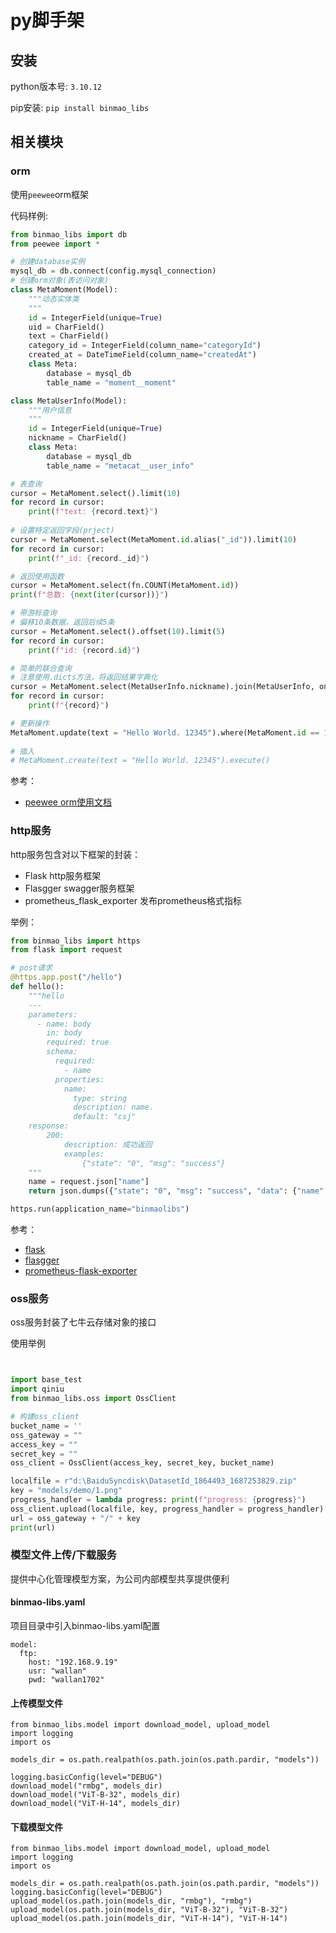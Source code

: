 # py脚手架

## 安装
python版本号: ```3.10.12```

pip安装: ```pip install binmao_libs```

## 相关模块
### orm
使用```peewee```orm框架

代码样例:
```python
from binmao_libs import db
from peewee import *

# 创建database实例
mysql_db = db.connect(config.mysql_connection)
# 创建orm对象(表访问对象)
class MetaMoment(Model):
	"""动态实体类
    """
	id = IntegerField(unique=True)
	uid = CharField()
	text = CharField()
	category_id = IntegerField(column_name="categoryId")
	created_at = DateTimeField(column_name="createdAt")
	class Meta:
		database = mysql_db
		table_name = "moment__moment"

class MetaUserInfo(Model):
	"""用户信息
	"""
	id = IntegerField(unique=True)
	nickname = CharField()
	class Meta:
		database = mysql_db
		table_name = "metacat__user_info"

# 表查询
cursor = MetaMoment.select().limit(10)
for record in cursor:
	print(f"text: {record.text}")
	
# 设置特定返回字段(prject)
cursor = MetaMoment.select(MetaMoment.id.alias("_id")).limit(10)
for record in cursor:
	print(f"_id: {record._id}")

# 返回使用函数
cursor = MetaMoment.select(fn.COUNT(MetaMoment.id))
print(f"总数: {next(iter(cursor))}")

# 带游标查询
# 偏移10条数据，返回后续5条
cursor = MetaMoment.select().offset(10).limit(5)
for record in cursor:
	print(f"id: {record.id}")

# 简单的联合查询
# 注意使用.dicts方法，将返回结果字典化
cursor = MetaMoment.select(MetaUserInfo.nickname).join(MetaUserInfo, on=(MetaUserInfo.id == MetaMoment.uid)).limit(1).dicts()
for record in cursor:
	print(f"{record}")

# 更新操作
MetaMoment.update(text = "Hello World. 12345").where(MetaMoment.id == 1).execute()
  
# 插入
# MetaMoment.create(text = "Hello World. 12345").execute()

```
参考：
* [peewee orm使用文档](http://docs.peewee-orm.com/en/latest/peewee/quickstart.html)

### http服务
http服务包含对以下框架的封装：
* Flask
  http服务框架
* Flasgger
  swagger服务框架
* prometheus_flask_exporter
  发布prometheus格式指标

举例：
```python
from binmao_libs import https
from flask import request

# post请求
@https.app.post("/hello")
def hello():
    """hello
    ---
    parameters:
      - name: body
        in: body
        required: true
        schema:
          required:
            - name
          properties:
            name:
              type: string
              description: name.
              default: "csj"
    response:
        200:
            description: 成功返回
            examples:
                {"state": "0", "msg": "success"}
    """
    name = request.json["name"]
    return json.dumps({"state": "0", "msg": "success", "data": {"name": name}})

https.run(application_name="binmaolibs")
```
参考：
* [flask](https://flask.palletsprojects.com/en/2.3.x/)
* [flasgger](https://github.com/flasgger/flasgger)
* [prometheus-flask-exporter](https://pypi.org/project/prometheus-flask-exporter/)

### oss服务
oss服务封装了七牛云存储对象的接口

使用举例
```python


import base_test
import qiniu
from binmao_libs.oss import OssClient

# 构建oss_client
bucket_name = ''
oss_gateway = ""
access_key = ""
secret_key = ""
oss_client = OssClient(access_key, secret_key, bucket_name)

localfile = r"d:\BaiduSyncdisk\DatasetId_1864493_1687253829.zip"
key = "models/demo/1.png"
progress_handler = lambda progress: print(f"progress: {progress}")
oss_client.upload(localfile, key, progress_handler = progress_handler)
url = oss_gateway + "/" + key
print(url)

```

### 模型文件上传/下载服务
提供中心化管理模型方案，为公司内部模型共享提供便利
#### binmao-libs.yaml
项目目录中引入binmao-libs.yaml配置
```
model:
  ftp:
    host: "192.168.9.19"
    usr: "wallan"
    pwd: "wallan1702"
```
#### 上传模型文件
```
from binmao_libs.model import download_model, upload_model
import logging
import os

models_dir = os.path.realpath(os.path.join(os.path.pardir, "models"))

logging.basicConfig(level="DEBUG")
download_model("rmbg", models_dir)
download_model("ViT-B-32", models_dir)
download_model("ViT-H-14", models_dir)
```

#### 下载模型文件
```
from binmao_libs.model import download_model, upload_model
import logging
import os

models_dir = os.path.realpath(os.path.join(os.path.pardir, "models"))
logging.basicConfig(level="DEBUG")
upload_model(os.path.join(models_dir, "rmbg"), "rmbg")
upload_model(os.path.join(models_dir, "ViT-B-32"), "ViT-B-32")
upload_model(os.path.join(models_dir, "ViT-H-14"), "ViT-H-14")
```